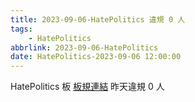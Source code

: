 ```yaml
---
title: 2023-09-06-HatePolitics 違規 0 人
tags:
    - HatePolitics
abbrlink: 2023-09-06-HatePolitics
date: HatePolitics-2023-09-06 12:00:00
---
```

HatePolitics 板 [板規連結](https://www.ptt.cc/bbs/HatePolitics/M.1617115262.A.D60.html)
昨天違規 0 人
